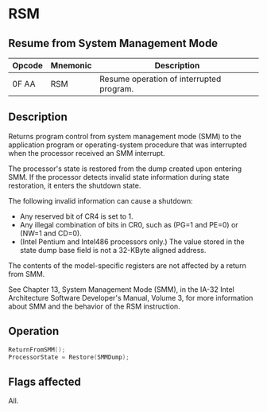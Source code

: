 # RSM
 
## Resume from System Management Mode
 
 
|Opcode|Mnemonic|Description|
|-|-|-|
|0F AA|RSM|Resume operation of interrupted program.|
 
## Description
 
Returns program control from system management mode (SMM) to the application program or operating-system procedure that was interrupted when the processor received an SMM interrupt.
 
The processor's state is restored from the dump created upon entering SMM. If the processor detects invalid state information during state restoration, it enters the shutdown state.
 
The following invalid information can cause a shutdown:
 
* Any reserved bit of CR4 is set to 1.
* Any illegal combination of bits in CR0, such as (PG=1 and PE=0) or (NW=1 and CD=0).
* (Intel Pentium and Intel486 processors only.) The value stored in the state dump base field is not a 32-KByte aligned address.
 
The contents of the model-specific registers are not affected by a return from SMM.
 
See Chapter 13, System Management Mode (SMM), in the IA-32 Intel Architecture Software Developer's Manual, Volume 3, for more information about SMM and the behavior of the RSM instruction.
 
 
## Operation
 
```c
ReturnFromSMM();
ProcessorState = Restore(SMMDump);

```
 
 
## Flags affected
 
All.

 
